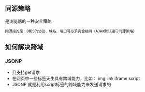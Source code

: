 ## 同源策略

是浏览器的一种安全策略

``同源指的是：B和S的协议、域名、端口号必须完全相同（AJAX默认遵守同源策略）``

## 如何解决跨域

### JSONP

- 只支持get请求
- 在网页中一些标签天生具有跨域能力，比如： img link iframe script
- JSONP 就是利用script标签的跨域能力来发送请求的 
